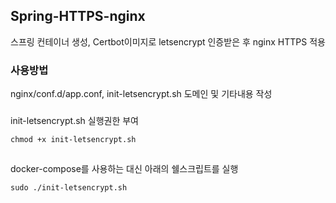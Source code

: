 ## Spring-HTTPS-nginx
스프링 컨테이너 생성, Certbot이미지로 letsencrypt 인증받은 후  nginx HTTPS 적용

### 사용방법
nginx/conf.d/app.conf, init-letsencrypt.sh 도메인 및 기타내용 작성   
###
init-letsencrypt.sh 실행권한 부여

    chmod +x init-letsencrypt.sh
##
docker-compose를 사용하는 대신 아래의 쉘스크립트를 실행

    sudo ./init-letsencrypt.sh